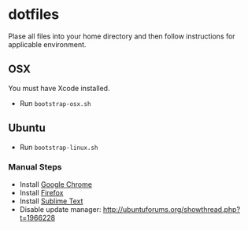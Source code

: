 dotfiles
========

Plase all files into your home directory and then follow instructions for applicable environment.

## OSX

You must have Xcode installed.

* Run `bootstrap-osx.sh`

## Ubuntu

* Run `bootstrap-linux.sh`

### Manual Steps

* Install [Google Chrome](http://www.google.com/chrome)
* Install [Firefox](https://www.mozilla.org/en-US/firefox/new/)
* Install [Sublime Text](http://www.sublimetext.com/3)
* Disable update manager: http://ubuntuforums.org/showthread.php?t=1966228
